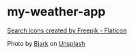 # my-weather-app

<a href="https://www.flaticon.com/free-icons/search" title="search icons">Search icons created by Freepik - Flaticon</a>

Photo by <a href="https://unsplash.com/@dagna?utm_content=creditCopyText&utm_medium=referral&utm_source=unsplash">Bjark</a> on <a href="https://unsplash.com/photos/DZ975EkUJH0?utm_content=creditCopyText&utm_medium=referral&utm_source=unsplash">Unsplash</a>
  